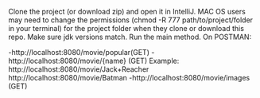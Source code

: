 Clone the project (or download zip) and open it in IntelliJ.
MAC OS users may need to change the permissions (chmod -R 777 path/to/project/folder in your terminal) for the project folder when they clone or download this repo.
Make sure jdk versions match.
Run the main method.
On POSTMAN:

-http://localhost:8080/movie/popular(GET)
-http://localhost:8080/movie/{name} (GET)
    Example: http://localhost:8080/movie/Jack+Reacher
              http://localhost:8080/movie/Batman
-http://localhost:8080/movie/images (GET)        
